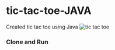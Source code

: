 # tic-tac-toe-JAVA
Created tic tac toe using Java
![tic tac toe](https://github.com/Akash-Rai-27/tic-tac-toe-JAVA/assets/86732163/8e5d1b9d-492c-46b7-913e-63cf0f0fec4d)
### Clone and Run
